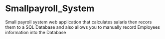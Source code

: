 # Smallpayroll_System
Small payroll system web application  that calculates salaris then recors them to a SQL Database and also allows you to manually record Employees information into the Database
